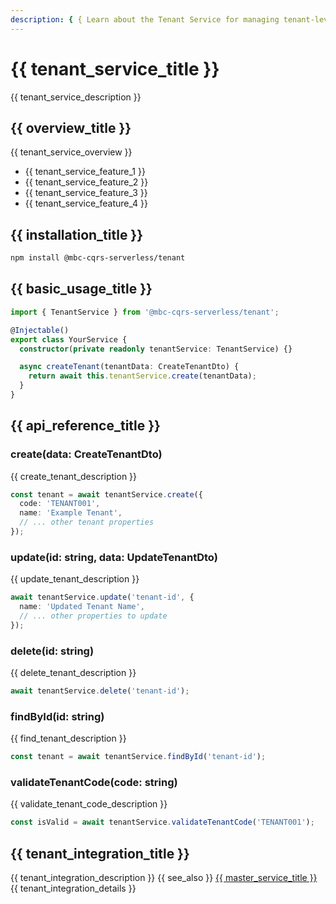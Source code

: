 ```yaml
---
description: { { Learn about the Tenant Service for managing tenant-level operations in a multi-tenant CQRS architecture. } }
---
```


# {{ tenant_service_title }}

{{ tenant_service_description }}

## {{ overview_title }}

{{ tenant_service_overview }}
- {{ tenant_service_feature_1 }}
- {{ tenant_service_feature_2 }}
- {{ tenant_service_feature_3 }}
- {{ tenant_service_feature_4 }}

## {{ installation_title }}

```bash
npm install @mbc-cqrs-serverless/tenant
```

## {{ basic_usage_title }}

```typescript
import { TenantService } from '@mbc-cqrs-serverless/tenant';

@Injectable()
export class YourService {
  constructor(private readonly tenantService: TenantService) {}

  async createTenant(tenantData: CreateTenantDto) {
    return await this.tenantService.create(tenantData);
  }
}
```

## {{ api_reference_title }}

### create(data: CreateTenantDto)

{{ create_tenant_description }}

```typescript
const tenant = await tenantService.create({
  code: 'TENANT001',
  name: 'Example Tenant',
  // ... other tenant properties
});
```

### update(id: string, data: UpdateTenantDto)

{{ update_tenant_description }}

```typescript
await tenantService.update('tenant-id', {
  name: 'Updated Tenant Name',
  // ... other properties to update
});
```

### delete(id: string)

{{ delete_tenant_description }}

```typescript
await tenantService.delete('tenant-id');
```

### findById(id: string)

{{ find_tenant_description }}

```typescript
const tenant = await tenantService.findById('tenant-id');
```

### validateTenantCode(code: string)

{{ validate_tenant_code_description }}

```typescript
const isValid = await tenantService.validateTenantCode('TENANT001');
```

## {{ tenant_integration_title }}

{{ tenant_integration_description }} {{ see_also }} [{{ master_service_title }}](./master-service.md) {{ tenant_integration_details }}
